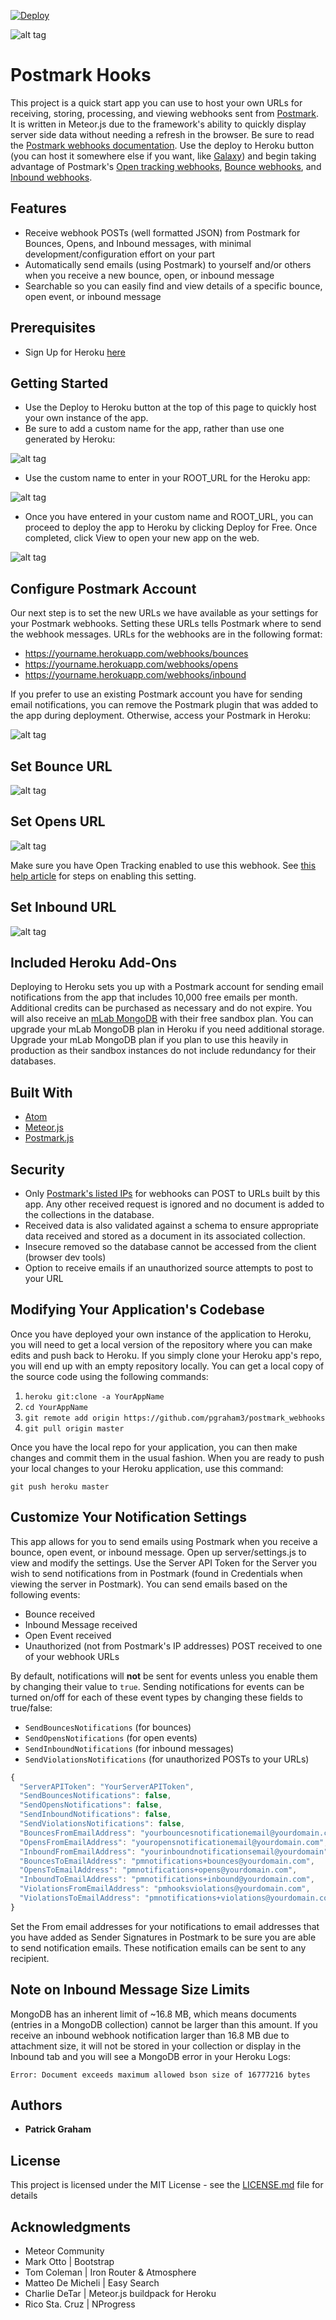 [![Deploy](https://www.herokucdn.com/deploy/button.svg)](https://heroku.com/deploy?template=https://github.com/pgraham3/postmark_webhooks/tree/master)

![alt tag](https://cloud.githubusercontent.com/assets/16660335/17418107/95874d6c-5a4b-11e6-9608-6f0e03820bfb.gif)

# Postmark Hooks

This project is a quick start app you can use to host your own URLs for receiving, storing, processing, and viewing webhooks sent from [Postmark](http://postmarkapp.com). It is written in Meteor.js due to the framework's ability to quickly display server side data without needing a refresh in the browser. Be sure to read the [Postmark webhooks documentation](http://developer.postmarkapp.com/developer-webhooks-overview.html). Use the deploy to Heroku button (you can host it somewhere else if you want, like [Galaxy](https://www.meteor.com/hosting)) and begin taking advantage of Postmark's [Open tracking webhooks](http://developer.postmarkapp.com/developer-open-webhook.html), [Bounce webhooks](http://developer.postmarkapp.com/developer-bounce-webhook.html), and [Inbound webhooks](http://developer.postmarkapp.com/developer-inbound-webhook.html).

## Features

- Receive webhook POSTs (well formatted JSON) from Postmark for Bounces, Opens, and Inbound messages, with minimal development/configuration effort on your part
- Automatically send emails (using Postmark) to yourself and/or others when you receive a new bounce, open, or inbound message
- Searchable so you can easily find and view details of a specific bounce, open event, or inbound message

## Prerequisites

- Sign Up for Heroku [here](https://signup.heroku.com)

## Getting Started

- Use the Deploy to Heroku button at the top of this page to quickly host your own instance of the app. 
- Be sure to add a custom name for the app, rather than use one generated by Heroku:

![alt tag](https://cloud.githubusercontent.com/assets/16660335/17383869/2bd1eb66-598d-11e6-81ea-688aa3bedb4a.png)

- Use the custom name to enter in your ROOT_URL for the Heroku app:

![alt tag](https://cloud.githubusercontent.com/assets/16660335/17383895/4c0c025e-598d-11e6-8c39-26b9b020b4eb.png)

- Once you have entered in your custom name and ROOT_URL, you can proceed to deploy the app to Heroku by clicking Deploy for Free. Once completed, click View to open your new app on the web.

![alt tag](https://cloud.githubusercontent.com/assets/16660335/17385099/43fc172c-5995-11e6-8833-7e4a4adb63fc.png)

## Configure Postmark Account

Our next step is to set the new URLs we have available as your settings for your Postmark webhooks. Setting these URLs tells Postmark where to send the webhook messages. URLs for the webhooks are in the following format:

- https://yourname.herokuapp.com/webhooks/bounces
- https://yourname.herokuapp.com/webhooks/opens
- https://yourname.herokuapp.com/webhooks/inbound

If you prefer to use an existing Postmark account you have for sending email notifications, you can remove the Postmark plugin that was added to the app during deployment. Otherwise, access your Postmark in Heroku:

![alt tag](https://cloud.githubusercontent.com/assets/16660335/17417590/f2e34810-5a48-11e6-9d52-e2bad4969b6b.png)

## Set Bounce URL

![alt tag](https://cloud.githubusercontent.com/assets/16660335/17417062/3ef135bc-5a46-11e6-8a2d-bd6767abd99e.gif)

## Set Opens URL

![alt tag](https://cloud.githubusercontent.com/assets/16660335/17417344/b2aa3a48-5a47-11e6-8fd7-7d773c252f06.gif)

Make sure you have Open Tracking enabled to use this webhook. See [this help article](http://support.postmarkapp.com/article/803-how-do-i-enable-open-tracking) for steps on enabling this setting.

## Set Inbound URL

![alt tag](https://cloud.githubusercontent.com/assets/16660335/17416886/29da6406-5a45-11e6-866b-1ab24cfa8c28.gif)

## Included Heroku Add-Ons

Deploying to Heroku sets you up with a Postmark account for sending email notifications from the app that includes 10,000 free emails per month. Additional credits can be purchased as necessary and do not expire. You will also receive an [mLab MongoDB](https://devcenter.heroku.com/articles/mongolab) with their free sandbox plan. You can upgrade your mLab MongoDB plan in Heroku if you need additional storage. Upgrade your mLab MongoDB plan if you plan to use this heavily in production as their sandbox instances do not include redundancy for their databases.

## Built With

* [Atom](https://atom.io)
* [Meteor.js](https://www.meteor.com)
* [Postmark.js](https://www.npmjs.com/package/postmark)

## Security

- Only [Postmark's listed IPs](http://support.postmarkapp.com/article/800-ips-for-firewalls) for webhooks can POST to URLs built by this app. Any other received request is ignored and no document is added to the collections in the database.
- Received data is also validated against a schema to ensure appropriate data received and stored as a document in its associated collection.
- Insecure removed so the database cannot be accessed from the client (browser dev tools)
- Option to receive emails if an unauthorized source attempts to post to your URL

## Modifying Your Application's Codebase

Once you have deployed your own instance of the application to Heroku, you will need to get a local version of the repository where you can make edits and push back to Heroku. If you simply clone your Heroku app's repo, you will end up with an empty repository locally. You can get a local copy of the source code using the following commands:

1. ``heroku git:clone -a YourAppName``
2. ``cd YourAppName``
3. ``git remote add origin https://github.com/pgraham3/postmark_webhooks``
4. ``git pull origin master``

Once you have the local repo for your application, you can then make changes and commit them in the usual fashion. When you are ready to push your local changes to your Heroku application, use this command:

``git push heroku master``

## Customize Your Notification Settings

This app allows for you to send emails using Postmark when you receive a bounce, open event, or inbound message. Open up server/settings.js to view and modify the settings. Use the Server API Token for the Server you wish to send notifications from in Postmark (found in Credentials when viewing the server in Postmark). You can send emails based on the following events:

* Bounce received
* Inbound Message received
* Open Event received
* Unauthorized (not from Postmark's IP addresses) POST received to one of your webhook URLs

By default, notifications will **not** be sent for events unless you enable them by changing their value to ``true``. Sending notifications for events can be turned on/off for each of these event types by changing these fields to true/false:

* ``SendBouncesNotifications`` (for bounces)
* ``SendOpensNotifications`` (for open events)
* ``SendInboundNotifications`` (for inbound messages)
* ``SendViolationsNotifications`` (for unauthorized POSTs to your URLs)
```javascript
{
  "ServerAPIToken": "YourServerAPIToken",
  "SendBouncesNotifications": false,
  "SendOpensNotifications": false,
  "SendInboundNotifications": false,
  "SendViolationsNotifications": false,
  "BouncesFromEmailAddress": "yourbouncesnotificationemail@yourdomain.com",
  "OpensFromEmailAddress": "youropensnotificationemail@yourdomain.com",
  "InboundFromEmailAddress": "yourinboundnotificationsemail@yourdomain",
  "BouncesToEmailAddress": "pmnotifications+bounces@yourdomain.com",
  "OpensToEmailAddress": "pmnotifications+opens@yourdomain.com",
  "InboundToEmailAddress": "pmnotifications+inbound@yourdomain.com",
  "ViolationsFromEmailAddress": "pmhooksviolations@yourdomain.com",
  "ViolationsToEmailAddress": "pmnotifications+violations@yourdomain.com"
}
```

Set the From email addresses for your notifications to email addresses that you have added as Sender Signatures in Postmark to be sure you are able to send notification emails. These notification emails can be sent to any recipient.

## Note on Inbound Message Size Limits

MongoDB has an inherent limit of ~16.8 MB, which means documents (entries in a MongoDB collection) cannot be larger than this amount. If you receive an inbound webhook notification larger than 16.8 MB due to attachment size, it will not be stored in your collection or display in the Inbound tab and you will see a MongoDB error in your Heroku Logs:

``Error: Document exceeds maximum allowed bson size of 16777216 bytes``

## Authors

* **Patrick Graham**

## License

This project is licensed under the MIT License - see the [LICENSE.md](LICENSE.md) file for details

## Acknowledgments

* Meteor Community
* Mark Otto | Bootstrap
* Tom Coleman | Iron Router & Atmosphere
* Matteo De Micheli | Easy Search
* Charlie DeTar | Meteor.js buildpack for Heroku
* Rico Sta. Cruz | NProgress
